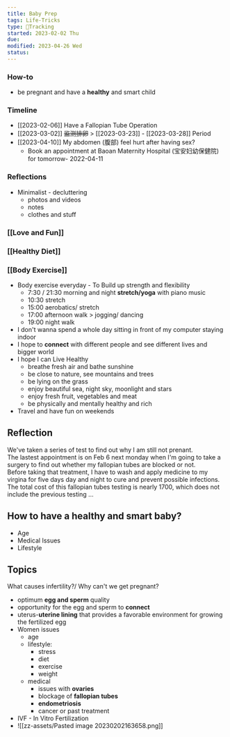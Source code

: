 ```yaml
---
title: Baby Prep
tags: Life-Tricks  
type: 💪Tracking
started: 2023-02-02 Thu
due: 
modified: 2023-04-26 Wed
status: 
---
```

### How-to
- be pregnant and have a **healthy** and smart child
### Timeline
- [[2023-02-06]] Have a Fallopian Tube Operation
- [[2023-03-02]] ~~监测排卵~~ > [[2023-03-23]] - [[2023-03-28]] Period
- [[2023-04-10]] My abdomen (腹部) feel hurt after having sex?
	- Book an appointment at Baoan Maternity Hospital (宝安妇幼保健院) for tomorrow- 2022-04-11
### Reflections
- Minimalist - decluttering
	- photos and videos
	- notes
	- clothes and stuff
### [[Love and Fun]]
### [[Healthy Diet]]
### [[Body Exercise]]
- Body exercise everyday - To Build up strength and flexibility 
	- 7:30 / 21:30 morning and night **stretch/yoga** with piano music
	- 10:30 stretch
	- 15:00 aerobatics/ stretch
	- 17:00 afternoon walk > jogging/ dancing
	- 19:00 night walk   
- I don't wanna spend a whole day sitting in front of my computer staying indoor
- I hope to **connect** with different people and see different lives and bigger world 
- I hope I can Live Healthy
	- breathe fresh air and bathe sunshine
	- be close to nature, see mountains and trees
	- be lying on the grass
	- enjoy beautiful sea, night sky, moonlight and stars
	- enjoy fresh fruit, vegetables and meat
	- be physically and mentally healthy and rich 
- Travel and have fun on weekends
## Reflection
We've taken a series of test to find out why I am still not prenant.  
The lastest appointment is on Feb 6 next monday when I'm going to take a surgery to find out whether my fallopian tubes are blocked or not.  
Before taking that treatment, I have to wash and apply medicine to my virgina for five days day and night to cure and prevent possible infections.  
The total cost of this fallopian tubes testing is nearly 1700, which does not include the previous testing ...
## How to have a healthy and smart baby?
- Age
- Medical Issues
- Lifestyle
## Topics
What causes infertility?/ Why can't we get pregnant?
- optimum **egg and sperm** quality
- opportunity for the egg and sperm to **connect**
- uterus-**uterine lining** that provides a favorable environment for growing the fertilized egg
- Women issues
	- age
	- lifestyle: 
		- stress
		- diet 
		- exercise
		- weight
	- medical
		- issues with **ovaries**
		- blockage of **fallopian tubes**
		- **endometriosis**
		- cancer or past treatment
- IVF - In Vitro Fertilization
- ![[zz-assets/Pasted image 20230202163658.png]]
